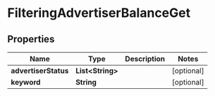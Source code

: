 # FilteringAdvertiserBalanceGet

## Properties
Name | Type | Description | Notes
------------ | ------------- | ------------- | -------------
**advertiserStatus** | **List&lt;String&gt;** |  |  [optional]
**keyword** | **String** |  |  [optional]

